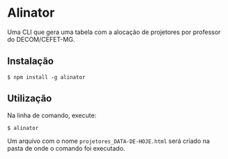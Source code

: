 # Alinator

Uma CLI que gera uma tabela com a alocação de projetores por professor do
DECOM/CEFET-MG.

## Instalação

```
$ npm install -g alinator
```

## Utilização

Na linha de comando, execute:

```
$ alinator
```

Um arquivo com o nome `projetores_DATA-DE-HOJE.html` será criado na pasta
de onde o comando foi executado.
